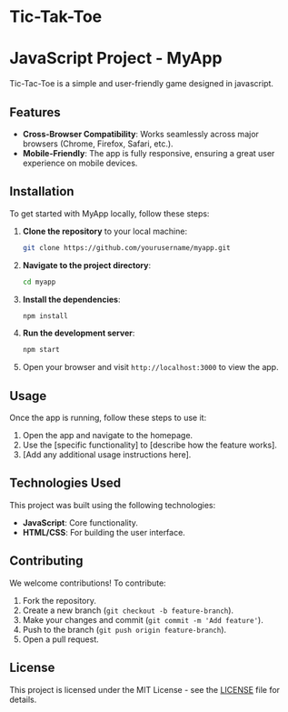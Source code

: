 # Tic-Tak-Toe
# JavaScript Project - MyApp

Tic-Tac-Toe is a simple and user-friendly game designed in javascript.

## Features

- **Cross-Browser Compatibility**: Works seamlessly across major browsers (Chrome, Firefox, Safari, etc.).
- **Mobile-Friendly**: The app is fully responsive, ensuring a great user experience on mobile devices.



## Installation

To get started with MyApp locally, follow these steps:

1. **Clone the repository** to your local machine:

    ```bash
    git clone https://github.com/yourusername/myapp.git
    ```

2. **Navigate to the project directory**:

    ```bash
    cd myapp
    ```

3. **Install the dependencies**:

    ```bash
    npm install
    ```

4. **Run the development server**:

    ```bash
    npm start
    ```

5. Open your browser and visit `http://localhost:3000` to view the app.

## Usage

Once the app is running, follow these steps to use it:

1. Open the app and navigate to the homepage.
2. Use the [specific functionality] to [describe how the feature works].
3. [Add any additional usage instructions here].

## Technologies Used

This project was built using the following technologies:

- **JavaScript**: Core functionality.
- **HTML/CSS**: For building the user interface.

## Contributing

We welcome contributions! To contribute:

1. Fork the repository.
2. Create a new branch (`git checkout -b feature-branch`).
3. Make your changes and commit (`git commit -m 'Add feature'`).
4. Push to the branch (`git push origin feature-branch`).
5. Open a pull request.

## License

This project is licensed under the MIT License - see the [LICENSE](LICENSE) file for details.
